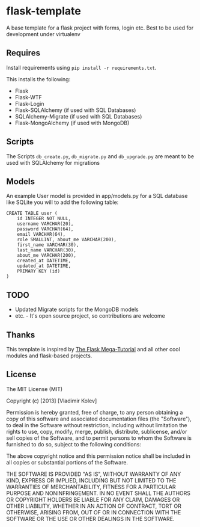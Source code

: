 flask-template
==============

A base template for a flask project with forms, login etc.
Best to be used for development under virtualenv

Requires
--------

Install requirements using ```pip install -r requirements.txt```.

This installs the following:

- Flask
- Flask-WTF
- Flask-Login
- Flask-SQLAlchemy (if used with SQL Databases)
- SQLAlchemy-Migrate (if used with SQL Databases)
- Flask-MongoAlchemy (if used with MongoDB)

Scripts
-------

The Scripts ```db_create.py```, ```db_migrate.py``` and ```db_upgrade.py``` are meant to be used with SQLAlchemy for migrations

Models
------

An example User model is provided in app/models.py for a SQL database like SQLite you will to add the following table:

    CREATE TABLE user (
        id INTEGER NOT NULL,
        username VARCHAR(20),
        password VARCHAR(64),
        email VARCHAR(64),
        role SMALLINT, about_me VARCHAR(200), 
        first_name VARCHAR(30), 
        last_name VARCHAR(30), 
        about_me VARCHAR(200),
        created_at DATETIME,
        updated_at DATETIME,
        PRIMARY KEY (id)
    )


TODO
----

- Updated Migrate scripts for the MongoDB models
- etc. - It's open source project, so contributions are welcome



Thanks
------

This template is inspired by [The Flask Mega-Tutorial](http://blog.miguelgrinberg.com/post/the-flask-mega-tutorial-part-i-hello-world)
and all other cool modules and flask-based projects.


License
-------

The MIT License (MIT)

Copyright (c) [2013] [Vladimir Kolev]

Permission is hereby granted, free of charge, to any person obtaining a copy of
this software and associated documentation files (the "Software"), to deal in
the Software without restriction, including without limitation the rights to
use, copy, modify, merge, publish, distribute, sublicense, and/or sell copies of
the Software, and to permit persons to whom the Software is furnished to do so,
subject to the following conditions:

The above copyright notice and this permission notice shall be included in all
copies or substantial portions of the Software.

THE SOFTWARE IS PROVIDED "AS IS", WITHOUT WARRANTY OF ANY KIND, EXPRESS OR
IMPLIED, INCLUDING BUT NOT LIMITED TO THE WARRANTIES OF MERCHANTABILITY, FITNESS
FOR A PARTICULAR PURPOSE AND NONINFRINGEMENT. IN NO EVENT SHALL THE AUTHORS OR
COPYRIGHT HOLDERS BE LIABLE FOR ANY CLAIM, DAMAGES OR OTHER LIABILITY, WHETHER
IN AN ACTION OF CONTRACT, TORT OR OTHERWISE, ARISING FROM, OUT OF OR IN
CONNECTION WITH THE SOFTWARE OR THE USE OR OTHER DEALINGS IN THE SOFTWARE.
